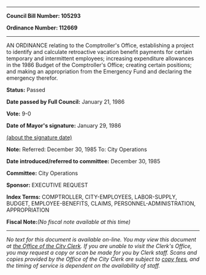 

********

**Council Bill Number: 105293**
   
**Ordinance Number: 112669**
********

 AN ORDINANCE relating to the Comptroller's Office, establishing a project to identify and calculate retroactive vacation benefit payments for certain temporary and intermittent employees; increasing expenditure allowances in the 1986 Budget of the Comptroller's Office; creating certain positions; and making an appropriation from the Emergency Fund and declaring the emergency therefor.

**Status:** Passed
   
**Date passed by Full Council:** January 21, 1986
   
**Vote:** 9-0
   
**Date of Mayor's signature:** January 29, 1986
   
[(about the signature date)](/~public/approvaldate.htm)
   
   
**Note:** Referred: December 30, 1985 To: City Operations

   
**Date introduced/referred to committee:** December 30, 1985
   
**Committee:** City Operations
   
**Sponsor:** EXECUTIVE REQUEST
   
   
**Index Terms:** COMPTROLLER, CITY-EMPLOYEES, LABOR-SUPPLY, BUDGET, EMPLOYEE-BENEFITS, CLAIMS, PERSONNEL-ADMINISTRATION, APPROPRIATION

**Fiscal Note:**_(No fiscal note available at this time)_
********

_No text for this document is available on-line. You may view this document at [the Office of the City Clerk](http://www.seattle.gov/leg/clerk/contactUs.htm). If you are unable to visit the Clerk's Office, you may request a copy or scan be made for you by Clerk staff. Scans and copies provided by the Office of the City Clerk are subject to [copy fees](http://clerk.seattle.gov/~public/clerkfees.htm), and the timing of service is dependent on the availability of staff._

